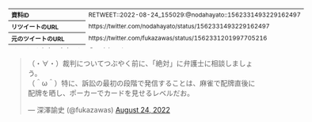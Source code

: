 <table style="font-size: 9pt; width: 610px; margin-bottom: 20px; height: 80px;">
<tbody>
    <tr>
        <th align=left>資料ID</th>
        <td align=left>RETWEET::2022-08-24_155029:@nodahayato::1562331493229162497</td>
    </tr>
    <tr>
        <th align=left>リツイートのURL</th>
        <td align=left>https://twitter.com/nodahayato/status/1562331493229162497</td>
    </tr>
    <tr>
        <th align=left>元のツイートのURL</th>
        <td align=left>https://twitter.com/fukazawas/status/1562331201997705216</td>
    </tr>
    <tr>
        <th align=left>リツイートしたアカウント</th>
        <td align=left>@nodahayato</td>
    </tr>
    <tr>
        <th align=left>元のツイートのアカウント</th>
        <td align=left>@fukazawas</td>
    </tr>
    <tr>
        <th align=left>リツイートしたユーザ名</th>
        <td align=left>野田隼人 Atty. NODA Hayato J.D.</td>
    </tr>
    <tr>
        <th align=left>元のツイートのユーザ名</th>
        <td align=left>深澤諭史</td>
    </tr>
    <tr>
        <th align=left>ツイートの記録日時</th>
        <td align=left>created_at 2022-08-25_2206</td>
    </tr>
</tbody>
</table>
<blockquote class="twitter-tweet" data-width="450"  data-lang="ja"><p lang="ja" dir="ltr">（・∀・）裁判についてつぶやく前に、「絶対」に弁護士に相談しましょう。<br>（＾ω＾）特に、訴訟の最初の段階で発信することは、麻雀で配牌直後に配牌を晒し、ポーカーでカードを見せるレベルだお。</p>&mdash; 深澤諭史 (@fukazawas) <a href="https://twitter.com/fukazawas/status/1562331201997705216?ref_src=twsrc%5Etfw">August 24, 2022</a></blockquote>
<script async src="https://platform.twitter.com/widgets.js" charset="utf-8"></script>


